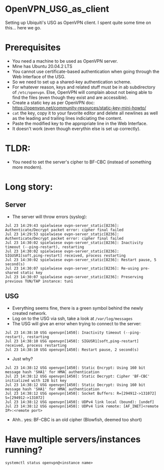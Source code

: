 # OpenVPN_USG_as_client
Setting up Ubiquiti's USG as OpenVPN client.
I spent quite some time on this... here we go.

# Prerequisites
- You need a machine to be used as OpenVPN server.
- Mine has Ubuntu 20.04.2 LTS
- You cannot use certificate-based authentication when going through the Web Interface of the USG.
- So we need to set up a shared-key authentication scheme.
- For whatever reason, keys and related stuff must be in ab subdirectory of `/etc/openvpn`. Else, OpenVPN will complain about not being able to find the files (even though they exist and are accessible).
- Create a static key as per OpenVPN doc: https://openvpn.net/community-resources/static-key-mini-howto/
- `cat` the key, copy it to your favorite editor and delete all newlines as well as the leading and trailing lines indiciating the content.
- Paste the modified key to the appropriate line in the Web Interface.
- It doesn't work (even though everythin else is set up correctly).

# TLDR:
- You need to set the server's cipher to BF-CBC (instead of something more modern).

# Long story:

## Server
- The server will throw errors (syslog):
```
Jul 23 14:29:43 spielwiese ovpn-server_static[8236]: Authenticate/Decrypt packet error: cipher final failed                                                      
Jul 23 14:29:53 spielwiese ovpn-server_static[8236]: Authenticate/Decrypt packet error: cipher final failed                                                      
Jul 23 14:30:02 spielwiese ovpn-server_static[8236]: Inactivity timeout (--ping-restart), restarting                                                             
Jul 23 14:30:02 spielwiese ovpn-server_static[8236]: SIGUSR1[soft,ping-restart] received, process restarting                                                     
Jul 23 14:30:02 spielwiese ovpn-server_static[8236]: Restart pause, 5 second(s)                                                                                  
Jul 23 14:30:07 spielwiese ovpn-server_static[8236]: Re-using pre-shared static key                                                                              
Jul 23 14:30:07 spielwiese ovpn-server_static[8236]: Preserving previous TUN/TAP instance: tun1  
```


## USG
- Everything seems fine, there is a green symbol behind the newly created network.
- Log on to the USG via ssh, take a look at `/var/log/messages`
- The USG will give an error when trying to connect to the server:
```
Jul 23 14:38:10 USG openvpn[1450]: Inactivity timeout (--ping-restart), restarting                                      
Jul 23 14:38:10 USG openvpn[1450]: SIGUSR1[soft,ping-restart] received, process restarting                             
Jul 23 14:38:10 USG openvpn[1450]: Restart pause, 2 second(s)             
```

- Just why?
```Jul 23 14:38:12 USG openvpn[1450]: Static Encrypt: Cipher 'BF-CBC' initialized with 128 bit key                         
Jul 23 14:38:12 USG openvpn[1450]: Static Encrypt: Using 160 bit message hash 'SHA1' for HMAC authentication            
Jul 23 14:38:12 USG openvpn[1450]: Static Decrypt: Cipher 'BF-CBC' initialized with 128 bit key                         
Jul 23 14:38:12 USG openvpn[1450]: Static Decrypt: Using 160 bit message hash 'SHA1' for HMAC authentication           
Jul 23 14:38:12 USG openvpn[1450]: Socket Buffers: R=[294912->131072] S=[294912->131072]                                
Jul 23 14:38:12 USG openvpn[1450]: UDPv4 link local (bound): [undef]                                                    
Jul 23 14:38:12 USG openvpn[1450]: UDPv4 link remote: [AF_INET]<remote IP>:<remote port>
```

- Ahh.. yes: BF-CBC is an old cipher (Blowfish, deemed too short)

# Have multiple servers/instances running?
`systemctl status openvpn@<instance name>`
